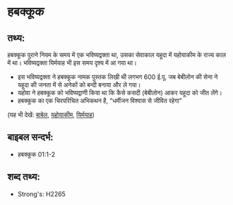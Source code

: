 # हबक्कूक #

## तथ्य: ##

हबक्कूक पुराने नियम के समय में एक भविष्यद्वक्ता था, उसका सेवाकाल यहूदा में यहोयाकीम के राज्य काल में था। भविष्यद्वक्ता यिर्मयाह भी इस समय दृश्य में आ गया था।

* इस भविष्यद्वक्ता ने हबक्कूक नामक पुस्तक लिखी थी लगभग 600 ई.पू. जब बेबीलोन की सेना ने यहूदा की जनता में से अनेकों को बन्दी बनाया और ले गया।
* यहोवा ने हबक्कूक को भविष्यद्वाणी किया था कि कैसे कसदी (बेबीलोन) आकर यहूदा को जीत लेंगे।
* हबक्कूक का एक चिरपरिचित अभिकथन है, “धर्मीजन विश्वास से जीवित रहेगा”

(यह भी देखें: [बाबेल](../babylon.md), [यहोयाकीम](../jehoiakim.md), [यिर्मयाह](../jeremiah.md))

## बाइबल सन्दर्भ: ##

* हबक्कूक 01:1-2

## शब्द तथ्य: ##

* Strong's: H2265
